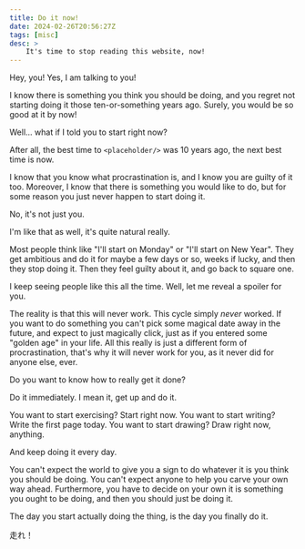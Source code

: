 ```yaml
---
title: Do it now!
date: 2024-02-26T20:56:27Z
tags: [misc]
desc: >
    It's time to stop reading this website, now!
---
```

Hey, you! Yes, I am talking to you!

I know there is something you think you should be doing, and you regret not
starting doing it those ten-or-something years ago. Surely, you would be so
good at it by now!

Well... what if I told you to start right now?

After all, the best time to `<placeholder/>` was 10 years ago, the next best
time is now.

I know that you know what procrastination is, and I know you are guilty of it
too. Moreover, I know that there is something you would like to do, but for
some reason you just never happen to start doing it.

No, it's not just you.

I'm like that as well, it's quite natural really.

Most people think like "I'll start on Monday" or "I'll start on New Year". They
get ambitious and do it for maybe a few days or so, weeks if lucky, and then
they stop doing it. Then they feel guilty about it, and go back to square one.

I keep seeing people like this all the time. Well, let me reveal a spoiler for
you.

The reality is that this will never work. This cycle simply *never* worked. If
you want to do something you can't pick some magical date away in the future,
and expect to just magically click, just as if you entered some "golden age" in
your life. All this really is just a different form of procrastination, that's
why it will never work for you, as it never did for anyone else, ever.

Do you want to know how to really get it done?

Do it immediately. I mean it, get up and do it.

You want to start exercising? Start right now.
You want to start writing? Write the first page today.
You want to start drawing? Draw right now, anything.

And keep doing it every day.

You can't expect the world to give you a sign to do whatever it is you think
you should be doing. You can't expect anyone to help you carve your own way
ahead. Furthermore, you have to decide on your own it is something you ought to
be doing, and then you should just be doing it.

The day you start actually doing the thing, is the day you finally do it.

走れ！

